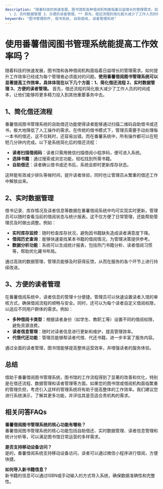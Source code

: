 ```yaml
---
description: "随着科技的快速发展，图书馆和各种借阅机构面临着日益增长的管理需求。如何提升工作效率已经成为每个管理者必须面对的问题。**使用番薯借阅图书管理系统可以显著提高工作效率，具体体现在以下几个方面：1、简化借还流程\
  \ 2、实时数据管理 3、方便的读者管理。** 首先，借还流程的简化极大减少了工作人员的时间成本，让他们能够将更多精力投入到其他重要事务中去。"
keywords: "图书管理软件, 借书系统, 自助借阅, 读者管理系统"
---
```

# 使用番薯借阅图书管理系统能提高工作效率吗？

随着科技的快速发展，图书馆和各种借阅机构面临着日益增长的管理需求。如何提升工作效率已经成为每个管理者必须面对的问题。**使用番薯借阅图书管理系统可以显著提高工作效率，具体体现在以下几个方面：1、简化借还流程 2、实时数据管理 3、方便的读者管理。** 首先，借还流程的简化极大减少了工作人员的时间成本，让他们能够将更多精力投入到其他重要事务中去。

## 1、简化借还流程

番薯借阅图书管理系统的自助借还功能使得读者能够通过扫描二维码自助借书或还书，极大地降低了人工操作的需求。在传统的借书模式下，管理员需要手动处理每一本书的借还，这不仅耗时，还容易出错。而在番薯系统中，所有操作都可以在短短几分钟内完成。以下是系统简化后的借还流程：

- **读者扫描借阅码**：读者只需用微信扫描借阅小程序码，便可进入系统。
- **选择书籍**：通过搜索或浏览功能，轻松找到所需书籍。
- **自助借还**：读者确认借书或还书后，系统会即时更新库存状态。

这样能有效减少排队等候时间，提升读者体验，同时也让管理员从繁重的借还工作中解放出来。

## 2、实时数据管理

借书记录、库存情况及读者信息等数据在番薯借阅系统中均可实现实时更新。管理员可以随时查看当前的借阅状态与统计报表。这不仅方便了日常管理，还能帮助管理员及时做出调整。例如：

- **实时库存监控**：随时检查库存状况，避免因书籍缺失造成读者满意度下降。
- **借阅历史查询**：能够快速查找某本书籍的借阅情况，为管理决策提供参考。
- **数据分析功能**：系统可以生成统计报表，包括热门书籍分析、读者借阅习惯等，帮助优化藏书布局。

通过高效的数据管理，管理员能够及时获得反馈，从而在服务的各个环节上进行持续改进。

## 3、方便的读者管理

在番薯借阅系统中，读者信息的管理十分便捷。管理员可以快速设置读者入馆的审核方式，确保借阅流程的顺畅与安全。同时，还可以为每个读者自定义借阅权限，以适应不同用户群体的需求。例如：

- **多种借阅卡类型**：根据读者身份（如学生、教职工等）设置不同的借阅权限，避免资源浪费。
- **读者信息管理**：随时对读者信息进行更新和维护，提高管理效率。
- **代借代还功能**：管理员能够帮读者代借、代还书籍，进一步丰富了服务内容。

通过全面的读者管理，图书馆能够提高整体运营效率，并增强读者的服务体验。

## 总结

借助于番薯借阅图书管理系统，图书馆的工作流程得到了显著的改善和优化，特别是在借还流程、数据管理和读者管理等方面。如果您的图书馆或借阅机构面临繁重的管理负担，考虑引入这样的管理系统将有助于提高整体的工作效率。我们建议您进行系统演示，了解其更多功能，并评估其是否适合贵机构的需求。

## 相关问答FAQs

**番薯借阅图书管理系统的核心功能有哪些？**  
番薯借阅图书管理系统的核心功能包括自助借还、实时数据管理、读者信息管理和统计分析等，可以满足图书馆日常运营的多样需求。

**是否支持移动设备访问？**  
是的，番薯借阅系统支持移动设备访问，读者可以通过微信小程序进行借阅，方便快捷。

**如何导入新书籍信息？**  
新书籍的信息可以通过ISBN或手动输入的方式导入系统，确保数据准确性和完整性。
